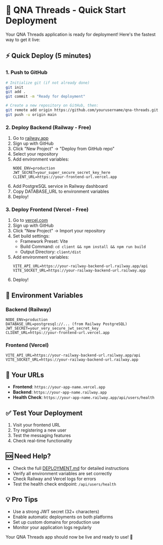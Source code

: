 # 🚀 QNA Threads - Quick Start Deployment

Your QNA Threads application is ready for deployment! Here's the fastest way to get it live:

## ⚡ Quick Deploy (5 minutes)

### 1. Push to GitHub
```bash
# Initialize git (if not already done)
git init
git add .
git commit -m "Ready for deployment"

# Create a new repository on GitHub, then:
git remote add origin https://github.com/yourusername/qna-threads.git
git push -u origin main
```

### 2. Deploy Backend (Railway - Free)
1. Go to [railway.app](https://railway.app)
2. Sign up with GitHub
3. Click "New Project" → "Deploy from GitHub repo"
4. Select your repository
5. Add environment variables:
   ```
   NODE_ENV=production
   JWT_SECRET=your_super_secure_secret_key_here
   CLIENT_URL=https://your-frontend-url.vercel.app
   ```
6. Add PostgreSQL service in Railway dashboard
7. Copy DATABASE_URL to environment variables
8. Deploy!

### 3. Deploy Frontend (Vercel - Free)
1. Go to [vercel.com](https://vercel.com)
2. Sign up with GitHub
3. Click "New Project" → Import your repository
4. Set build settings:
   - Framework Preset: Vite
   - Build Command: `cd client && npm install && npm run build`
   - Output Directory: `client/dist`
5. Add environment variables:
   ```
   VITE_API_URL=https://your-railway-backend-url.railway.app/api
   VITE_SOCKET_URL=https://your-railway-backend-url.railway.app
   ```
6. Deploy!

## 🔧 Environment Variables

### Backend (Railway)
```
NODE_ENV=production
DATABASE_URL=postgresql://... (from Railway PostgreSQL)
JWT_SECRET=your_very_secure_jwt_secret_key
CLIENT_URL=https://your-frontend-url.vercel.app
```

### Frontend (Vercel)
```
VITE_API_URL=https://your-railway-backend-url.railway.app/api
VITE_SOCKET_URL=https://your-railway-backend-url.railway.app
```

## 🎯 Your URLs
- **Frontend**: `https://your-app-name.vercel.app`
- **Backend**: `https://your-app-name.railway.app`
- **Health Check**: `https://your-app-name.railway.app/api/users/health`

## ✅ Test Your Deployment
1. Visit your frontend URL
2. Try registering a new user
3. Test the messaging features
4. Check real-time functionality

## 🆘 Need Help?
- Check the full [DEPLOYMENT.md](./DEPLOYMENT.md) for detailed instructions
- Verify all environment variables are set correctly
- Check Railway and Vercel logs for errors
- Test the health check endpoint: `/api/users/health`

## 💡 Pro Tips
- Use a strong JWT secret (32+ characters)
- Enable automatic deployments on both platforms
- Set up custom domains for production use
- Monitor your application logs regularly

Your QNA Threads app should now be live and ready to use! 🎉 